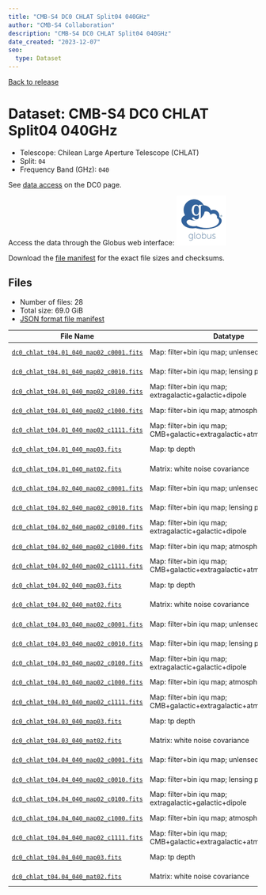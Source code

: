```yaml
---
title: "CMB-S4 DC0 CHLAT Split04 040GHz"
author: "CMB-S4 Collaboration"
description: "CMB-S4 DC0 CHLAT Split04 040GHz"
date_created: "2023-12-07"
seo:
  type: Dataset
---
```


[Back to release](./dc0.html#datasets)

# Dataset: CMB-S4 DC0 CHLAT Split04 040GHz

- Telescope: Chilean Large Aperture Telescope (CHLAT)
- Split: `04`
- Frequency Band (GHz): `040`

See [data access](./dc0.html#data-access) on the DC0 page.

Access the data through the Globus web interface: [![Download via Globus](images/globus-logo.png)](https://app.globus.org/file-manager?origin_id=c9dc477a-3db5-4946-874d-a5dc7efcabcf&origin_path=%2Fdatareleases%2Fdc0%2Fmission%2Fchlat%2Fsplit04%2F040%2F)

Download the [file manifest](https://g-9fdb0b.6b7bd8.0ec8.data.globus.org/datareleases/dc0/mission/chlat/split04/040/manifest.json) for the exact file sizes and checksums.

## Files

- Number of files: 28
- Total size: 69.0 GiB
- [JSON format file manifest](https://g-9fdb0b.6b7bd8.0ec8.data.globus.org/datareleases/dc0/mission/chlat/split04/040/manifest.json)

|                                                                                File Name                                                                                 |                               Datatype                               |  Size   |
| ------------------------------------------------------------------------------------------------------------------------------------------------------------------------ | -------------------------------------------------------------------- | ------- |
| [`dc0_chlat_t04.01_040_map02_c0001.fits`](https://g-9fdb0b.6b7bd8.0ec8.data.globus.org/datareleases/dc0/mission/chlat/split04/040/dc0_chlat_t04.01_040_map02_c0001.fits) | Map: filter+bin iqu map; unlensed primary CMB                        | 2.3 GiB |
| [`dc0_chlat_t04.01_040_map02_c0010.fits`](https://g-9fdb0b.6b7bd8.0ec8.data.globus.org/datareleases/dc0/mission/chlat/split04/040/dc0_chlat_t04.01_040_map02_c0010.fits) | Map: filter+bin iqu map; lensing perturbation                        | 2.3 GiB |
| [`dc0_chlat_t04.01_040_map02_c0100.fits`](https://g-9fdb0b.6b7bd8.0ec8.data.globus.org/datareleases/dc0/mission/chlat/split04/040/dc0_chlat_t04.01_040_map02_c0100.fits) | Map: filter+bin iqu map; extragalactic+galactic+dipole               | 2.3 GiB |
| [`dc0_chlat_t04.01_040_map02_c1000.fits`](https://g-9fdb0b.6b7bd8.0ec8.data.globus.org/datareleases/dc0/mission/chlat/split04/040/dc0_chlat_t04.01_040_map02_c1000.fits) | Map: filter+bin iqu map; atmosphere+noise                            | 2.3 GiB |
| [`dc0_chlat_t04.01_040_map02_c1111.fits`](https://g-9fdb0b.6b7bd8.0ec8.data.globus.org/datareleases/dc0/mission/chlat/split04/040/dc0_chlat_t04.01_040_map02_c1111.fits) | Map: filter+bin iqu map; CMB+galactic+extragalactic+atmosphere+noise | 2.3 GiB |
| [`dc0_chlat_t04.01_040_map03.fits`](https://g-9fdb0b.6b7bd8.0ec8.data.globus.org/datareleases/dc0/mission/chlat/split04/040/dc0_chlat_t04.01_040_map03.fits)             | Map: tp depth                                                        | 1.5 GiB |
| [`dc0_chlat_t04.01_040_mat02.fits`](https://g-9fdb0b.6b7bd8.0ec8.data.globus.org/datareleases/dc0/mission/chlat/split04/040/dc0_chlat_t04.01_040_mat02.fits)             | Matrix: white noise covariance                                       | 4.5 GiB |
| [`dc0_chlat_t04.02_040_map02_c0001.fits`](https://g-9fdb0b.6b7bd8.0ec8.data.globus.org/datareleases/dc0/mission/chlat/split04/040/dc0_chlat_t04.02_040_map02_c0001.fits) | Map: filter+bin iqu map; unlensed primary CMB                        | 2.3 GiB |
| [`dc0_chlat_t04.02_040_map02_c0010.fits`](https://g-9fdb0b.6b7bd8.0ec8.data.globus.org/datareleases/dc0/mission/chlat/split04/040/dc0_chlat_t04.02_040_map02_c0010.fits) | Map: filter+bin iqu map; lensing perturbation                        | 2.3 GiB |
| [`dc0_chlat_t04.02_040_map02_c0100.fits`](https://g-9fdb0b.6b7bd8.0ec8.data.globus.org/datareleases/dc0/mission/chlat/split04/040/dc0_chlat_t04.02_040_map02_c0100.fits) | Map: filter+bin iqu map; extragalactic+galactic+dipole               | 2.3 GiB |
| [`dc0_chlat_t04.02_040_map02_c1000.fits`](https://g-9fdb0b.6b7bd8.0ec8.data.globus.org/datareleases/dc0/mission/chlat/split04/040/dc0_chlat_t04.02_040_map02_c1000.fits) | Map: filter+bin iqu map; atmosphere+noise                            | 2.3 GiB |
| [`dc0_chlat_t04.02_040_map02_c1111.fits`](https://g-9fdb0b.6b7bd8.0ec8.data.globus.org/datareleases/dc0/mission/chlat/split04/040/dc0_chlat_t04.02_040_map02_c1111.fits) | Map: filter+bin iqu map; CMB+galactic+extragalactic+atmosphere+noise | 2.3 GiB |
| [`dc0_chlat_t04.02_040_map03.fits`](https://g-9fdb0b.6b7bd8.0ec8.data.globus.org/datareleases/dc0/mission/chlat/split04/040/dc0_chlat_t04.02_040_map03.fits)             | Map: tp depth                                                        | 1.5 GiB |
| [`dc0_chlat_t04.02_040_mat02.fits`](https://g-9fdb0b.6b7bd8.0ec8.data.globus.org/datareleases/dc0/mission/chlat/split04/040/dc0_chlat_t04.02_040_mat02.fits)             | Matrix: white noise covariance                                       | 4.5 GiB |
| [`dc0_chlat_t04.03_040_map02_c0001.fits`](https://g-9fdb0b.6b7bd8.0ec8.data.globus.org/datareleases/dc0/mission/chlat/split04/040/dc0_chlat_t04.03_040_map02_c0001.fits) | Map: filter+bin iqu map; unlensed primary CMB                        | 2.3 GiB |
| [`dc0_chlat_t04.03_040_map02_c0010.fits`](https://g-9fdb0b.6b7bd8.0ec8.data.globus.org/datareleases/dc0/mission/chlat/split04/040/dc0_chlat_t04.03_040_map02_c0010.fits) | Map: filter+bin iqu map; lensing perturbation                        | 2.3 GiB |
| [`dc0_chlat_t04.03_040_map02_c0100.fits`](https://g-9fdb0b.6b7bd8.0ec8.data.globus.org/datareleases/dc0/mission/chlat/split04/040/dc0_chlat_t04.03_040_map02_c0100.fits) | Map: filter+bin iqu map; extragalactic+galactic+dipole               | 2.3 GiB |
| [`dc0_chlat_t04.03_040_map02_c1000.fits`](https://g-9fdb0b.6b7bd8.0ec8.data.globus.org/datareleases/dc0/mission/chlat/split04/040/dc0_chlat_t04.03_040_map02_c1000.fits) | Map: filter+bin iqu map; atmosphere+noise                            | 2.3 GiB |
| [`dc0_chlat_t04.03_040_map02_c1111.fits`](https://g-9fdb0b.6b7bd8.0ec8.data.globus.org/datareleases/dc0/mission/chlat/split04/040/dc0_chlat_t04.03_040_map02_c1111.fits) | Map: filter+bin iqu map; CMB+galactic+extragalactic+atmosphere+noise | 2.3 GiB |
| [`dc0_chlat_t04.03_040_map03.fits`](https://g-9fdb0b.6b7bd8.0ec8.data.globus.org/datareleases/dc0/mission/chlat/split04/040/dc0_chlat_t04.03_040_map03.fits)             | Map: tp depth                                                        | 1.5 GiB |
| [`dc0_chlat_t04.03_040_mat02.fits`](https://g-9fdb0b.6b7bd8.0ec8.data.globus.org/datareleases/dc0/mission/chlat/split04/040/dc0_chlat_t04.03_040_mat02.fits)             | Matrix: white noise covariance                                       | 4.5 GiB |
| [`dc0_chlat_t04.04_040_map02_c0001.fits`](https://g-9fdb0b.6b7bd8.0ec8.data.globus.org/datareleases/dc0/mission/chlat/split04/040/dc0_chlat_t04.04_040_map02_c0001.fits) | Map: filter+bin iqu map; unlensed primary CMB                        | 2.3 GiB |
| [`dc0_chlat_t04.04_040_map02_c0010.fits`](https://g-9fdb0b.6b7bd8.0ec8.data.globus.org/datareleases/dc0/mission/chlat/split04/040/dc0_chlat_t04.04_040_map02_c0010.fits) | Map: filter+bin iqu map; lensing perturbation                        | 2.3 GiB |
| [`dc0_chlat_t04.04_040_map02_c0100.fits`](https://g-9fdb0b.6b7bd8.0ec8.data.globus.org/datareleases/dc0/mission/chlat/split04/040/dc0_chlat_t04.04_040_map02_c0100.fits) | Map: filter+bin iqu map; extragalactic+galactic+dipole               | 2.3 GiB |
| [`dc0_chlat_t04.04_040_map02_c1000.fits`](https://g-9fdb0b.6b7bd8.0ec8.data.globus.org/datareleases/dc0/mission/chlat/split04/040/dc0_chlat_t04.04_040_map02_c1000.fits) | Map: filter+bin iqu map; atmosphere+noise                            | 2.3 GiB |
| [`dc0_chlat_t04.04_040_map02_c1111.fits`](https://g-9fdb0b.6b7bd8.0ec8.data.globus.org/datareleases/dc0/mission/chlat/split04/040/dc0_chlat_t04.04_040_map02_c1111.fits) | Map: filter+bin iqu map; CMB+galactic+extragalactic+atmosphere+noise | 2.3 GiB |
| [`dc0_chlat_t04.04_040_map03.fits`](https://g-9fdb0b.6b7bd8.0ec8.data.globus.org/datareleases/dc0/mission/chlat/split04/040/dc0_chlat_t04.04_040_map03.fits)             | Map: tp depth                                                        | 1.5 GiB |
| [`dc0_chlat_t04.04_040_mat02.fits`](https://g-9fdb0b.6b7bd8.0ec8.data.globus.org/datareleases/dc0/mission/chlat/split04/040/dc0_chlat_t04.04_040_mat02.fits)             | Matrix: white noise covariance                                       | 4.5 GiB |
